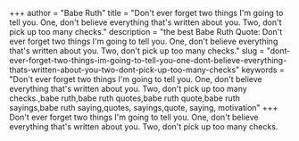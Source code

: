 +++
author = "Babe Ruth"
title = "Don't ever forget two things I'm going to tell you. One, don't believe everything that's written about you. Two, don't pick up too many checks."
description = "the best Babe Ruth Quote: Don't ever forget two things I'm going to tell you. One, don't believe everything that's written about you. Two, don't pick up too many checks."
slug = "dont-ever-forget-two-things-im-going-to-tell-you-one-dont-believe-everything-thats-written-about-you-two-dont-pick-up-too-many-checks"
keywords = "Don't ever forget two things I'm going to tell you. One, don't believe everything that's written about you. Two, don't pick up too many checks.,babe ruth,babe ruth quotes,babe ruth quote,babe ruth sayings,babe ruth saying,quotes, sayings,quote, saying, motivation"
+++
Don't ever forget two things I'm going to tell you. One, don't believe everything that's written about you. Two, don't pick up too many checks.

